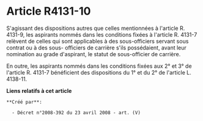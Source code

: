 # Article R4131-10

S'agissant des dispositions autres que celles mentionnées à l'article R. 4131-9, les aspirants nommés dans les conditions
fixées à l'article R. 4131-7 relèvent de celles qui sont applicables à des sous-officiers servant sous contrat ou à des sous-
officiers de carrière s'ils possédaient, avant leur nomination au grade d'aspirant, le statut de sous-officier de carrière. 

En outre, les aspirants nommés dans les conditions fixées aux 2° et 3° de l'article R. 4131-7 bénéficient des dispositions du
1° et du 2° de l'article L. 4138-11.

**Liens relatifs à cet article**

	**Créé par**:

	  - Décret n°2008-392 du 23 avril 2008 - art. (V)
